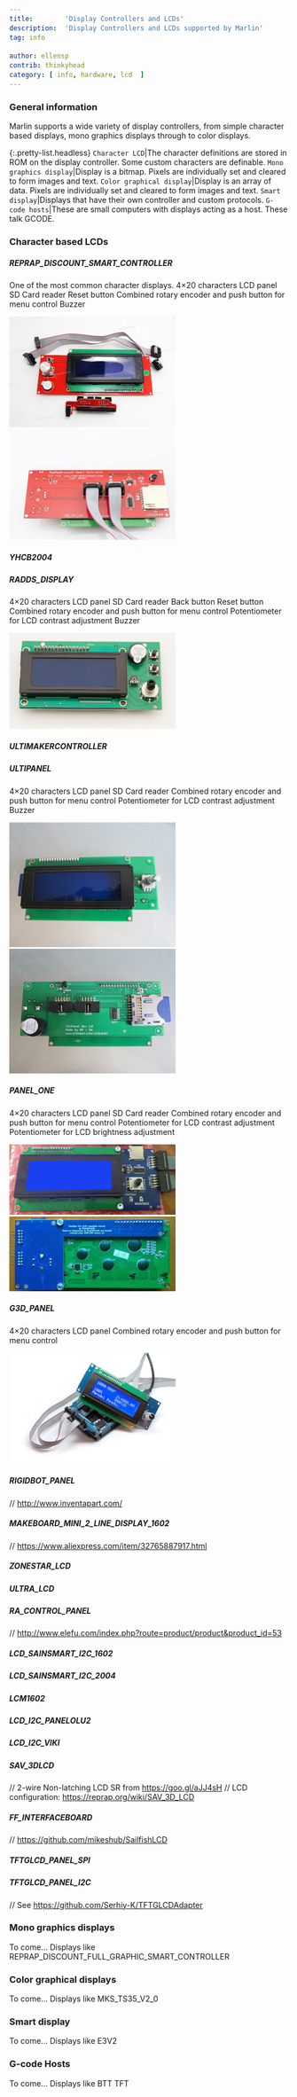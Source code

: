 ```yaml
---
title:        'Display Controllers and LCDs'
description:  'Display Controllers and LCDs supported by Marlin'
tag: info

author: ellensp
contrib: thinkyhead
category: [ info, hardware, lcd  ]
---
```


### General information

Marlin supports a wide variety of display controllers, from simple character based displays, mono graphics displays through to color displays.

{:.pretty-list.headless}
`Character LCD`|The character definitions are stored in ROM on the display controller. Some custom characters are definable.
`Mono graphics display`|Display is a bitmap. Pixels are individually set and cleared to form images and text.
`Color graphical display`|Display is an array of data. Pixels are individually set and cleared to form images and text.
`Smart display`|Displays that have their own controller and custom protocols.
`G-code hosts`|These are small computers with displays acting as a host. These talk GCODE.

### Character based LCDs


##### REPRAP_DISCOUNT_SMART_CONTROLLER
One of the most common character displays.
4×20 characters LCD panel
SD Card reader
Reset button
Combined rotary encoder and push button for menu control
Buzzer

<a href="/assets/images/hardware/Display_Controllers/RDSC_front.jpg" ><img src="/assets/images/hardware/Display_Controllers/RDSC_front_thumb.jpg"/></a>
<a href="/assets/images/hardware/Display_Controllers/RDSC_back.jpg" ><img src="/assets/images/hardware/Display_Controllers/RDSC_back_thumb.jpg"/></a>


##### YHCB2004
##### RADDS_DISPLAY
4×20 characters LCD panel
SD Card reader
Back button
Reset button
Combined rotary encoder and push button for menu control
Potentiometer for LCD contrast adjustment
Buzzer

<a href="/assets/images/hardware/Display_Controllers/RADDS_front.jpg" ><img src="/assets/images/hardware/Display_Controllers/RADDS_front_thumb.jpg"/></a>


##### ULTIMAKERCONTROLLER
##### ULTIPANEL
4×20 characters LCD panel
SD Card reader
Combined rotary encoder and push button for menu control
Potentiometer for LCD contrast adjustment
Buzzer

<a href="/assets/images/hardware/Display_Controllers/ULTIPANEL_front.jpg" ><img src="/assets/images/hardware/Display_Controllers/ULTIPANEL_front_thumb.jpg"/></a>
<a href="/assets/images/hardware/Display_Controllers/ULTIPANEL_back.jpg" ><img src="/assets/images/hardware/Display_Controllers/ULTIPANEL_back_thumb.jpg"/></a>

##### PANEL_ONE
4×20 characters LCD panel
SD Card reader
Combined rotary encoder and push button for menu control
Potentiometer for LCD contrast adjustment
Potentiometer for LCD brightness adjustment

<a href="/assets/images/hardware/Display_Controllers/PANELONE_front.jpg" ><img src="/assets/images/hardware/Display_Controllers/PANELONE_front_thumb.jpg"/></a>
<a href="/assets/images/hardware/Display_Controllers/PANELONE_back.jpg" ><img src="/assets/images/hardware/Display_Controllers/PANELONE_back_thumb.jpg"/></a>

##### G3D_PANEL
4×20 characters LCD panel
Combined rotary encoder and push button for menu control

<a href="/assets/images/hardware/Display_Controllers/G3DPANEL_front.jpg" ><img src="/assets/images/hardware/Display_Controllers/G3DPANEL_front_thumb.jpg"/></a>

##### RIGIDBOT_PANEL
// http://www.inventapart.com/
##### MAKEBOARD_MINI_2_LINE_DISPLAY_1602
// https://www.aliexpress.com/item/32765887917.html
##### ZONESTAR_LCD
##### ULTRA_LCD
##### RA_CONTROL_PANEL
// http://www.elefu.com/index.php?route=product/product&product_id=53
##### LCD_SAINSMART_I2C_1602
##### LCD_SAINSMART_I2C_2004
##### LCM1602
##### LCD_I2C_PANELOLU2
##### LCD_I2C_VIKI
##### SAV_3DLCD
// 2-wire Non-latching LCD SR from https://goo.gl/aJJ4sH
// LCD configuration: https://reprap.org/wiki/SAV_3D_LCD
##### FF_INTERFACEBOARD
// https://github.com/mikeshub/SailfishLCD
##### TFTGLCD_PANEL_SPI
##### TFTGLCD_PANEL_I2C
// See https://github.com/Serhiy-K/TFTGLCDAdapter
### Mono graphics displays  
To come...
Displays like REPRAP_DISCOUNT_FULL_GRAPHIC_SMART_CONTROLLER
### Color graphical displays
To come...
Displays like MKS_TS35_V2_0
### Smart display
To come...
Displays like E3V2
### G-code Hosts
To come...
Displays like BTT TFT
